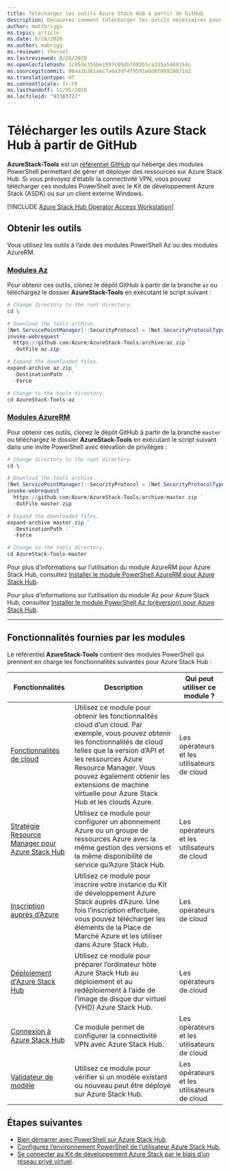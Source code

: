 ```yaml
---
title: Télécharger les outils Azure Stack Hub à partir de GitHub
description: Découvrez comment télécharger les outils nécessaires pour utiliser Azure Stack Hub.
author: mattbriggs
ms.topic: article
ms.date: 8/28/2020
ms.author: mabrigg
ms.reviewer: thoroet
ms.lastreviewed: 8/28/2020
ms.openlocfilehash: 1c85de355be1597c09db7083b5ca335a5469154c
ms.sourcegitcommit: 08aa3b381aec7a6a3df4f9591edd6f08928071d2
ms.translationtype: HT
ms.contentlocale: fr-FR
ms.lasthandoff: 11/05/2020
ms.locfileid: "93363727"
---
```

# <a name="download-azure-stack-hub-tools-from-github"></a>Télécharger les outils Azure Stack Hub à partir de GitHub

**AzureStack-Tools** est un [référentiel GitHub](https://github.com/Azure/AzureStack-Tools) qui héberge des modules PowerShell permettant de gérer et déployer des ressources sur Azure Stack Hub. Si vous prévoyez d’établir la connectivité VPN, vous pouvez télécharger ces modules PowerShell avec le Kit de développement Azure Stack (ASDK) ou sur un client externe Windows. 

[!INCLUDE [Azure Stack Hub Operator Access Workstation](../includes/operator-note-owa.md)]

## <a name="get-the-tools"></a>Obtenir les outils

Vous utilisez les outils à l’aide des modules PowerShell Az ou des modules AzureRM.

### <a name="az-modules"></a>[Modules Az](#tab/az)

Pour obtenir ces outils, clonez le dépôt GitHub à partir de la branche `az` ou téléchargez le dossier **AzureStack-Tools** en exécutant le script suivant :

```powershell
# Change directory to the root directory.
cd \

# Download the tools archive.
[Net.ServicePointManager]::SecurityProtocol = [Net.SecurityProtocolType]::Tls12 
invoke-webrequest `
  https://github.com/Azure/AzureStack-Tools/archive/az.zip `
  -OutFile az.zip

# Expand the downloaded files.
expand-archive az.zip `
  -DestinationPath . `
  -Force

# Change to the tools directory.
cd AzureStack-Tools-az

```
### <a name="azurerm-modules"></a>[Modules AzureRM](#tab/azurerm)

Pour obtenir ces outils, clonez le dépôt GitHub à partir de la branche `master` ou téléchargez le dossier **AzureStack-Tools** en exécutant le script suivant dans une invite PowerShell avec élévation de privilèges :

```powershell
# Change directory to the root directory.
cd \

# Download the tools archive.
[Net.ServicePointManager]::SecurityProtocol = [Net.SecurityProtocolType]::Tls12
invoke-webrequest `
  https://github.com/Azure/AzureStack-Tools/archive/master.zip `
  -OutFile master.zip

# Expand the downloaded files.
expand-archive master.zip `
  -DestinationPath . `
  -Force

# Change to the tools directory.
cd AzureStack-Tools-master

```
Pour plus d’informations sur l’utilisation du module AzureRM pour Azure Stack Hub, consultez [Installer le module PowerShell AzureRM pour Azure Stack Hub](azure-stack-powershell-install.md).



Pour plus d’informations sur l’utilisation du module Az pour Azure Stack Hub, consultez [Installer le module PowerShell Az (préversion) pour Azure Stack Hub](powershell-install-az-module.md).

---

## <a name="functionality-provided-by-the-modules"></a>Fonctionnalités fournies par les modules

Le référentiel **AzureStack-Tools** contient des modules PowerShell qui prennent en charge les fonctionnalités suivantes pour Azure Stack Hub :  

| Fonctionnalités | Description | Qui peut utiliser ce module ? |
| --- | --- | --- |
| [Fonctionnalités de cloud](../user/azure-stack-validate-templates.md) | Utilisez ce module pour obtenir les fonctionnalités cloud d’un cloud. Par exemple, vous pouvez obtenir les fonctionnalités de cloud telles que la version d’API et les ressources Azure Resource Manager. Vous pouvez également obtenir les extensions de machine virtuelle pour Azure Stack Hub et les clouds Azure. | Les opérateurs et les utilisateurs de cloud |
| [Stratégie Resource Manager pour Azure Stack Hub](../user/azure-stack-policy-module.md) | Utilisez ce module pour configurer un abonnement Azure ou un groupe de ressources Azure avec la même gestion des versions et la même disponibilité de service qu’Azure Stack Hub. | Les opérateurs et les utilisateurs de cloud |
| [Inscription auprès d’Azure](azure-stack-registration.md ) | Utilisez ce module pour inscrire votre instance du Kit de développement Azure Stack auprès d’Azure. Une fois l’inscription effectuée, vous pouvez télécharger les éléments de la Place de Marché Azure et les utiliser dans Azure Stack Hub. | Les opérateurs de cloud |
| [Déploiement d'Azure Stack Hub](../asdk/asdk-install.md) | Utilisez ce module pour préparer l’ordinateur hôte Azure Stack Hub au déploiement et au redéploiement à l’aide de l’image de disque dur virtuel (VHD) Azure Stack Hub. | Les opérateurs de cloud|
| [Connexion à Azure Stack Hub](azure-stack-powershell-install.md) | Ce module permet de configurer la connectivité VPN avec Azure Stack Hub. | Les opérateurs et les utilisateurs de cloud |
| [Validateur de modèle](../user/azure-stack-validate-templates.md) | Utilisez ce module pour vérifier si un modèle existant ou nouveau peut être déployé sur Azure Stack Hub. | Les opérateurs et les utilisateurs de cloud|

## <a name="next-steps"></a>Étapes suivantes

- [Bien démarrer avec PowerShell sur Azure Stack Hub](../user/azure-stack-powershell-overview.md).
- [Configurez l’environnement PowerShell de l’utilisateur Azure Stack Hub.](../user/azure-stack-powershell-configure-user.md)
- [Se connecter au Kit de développement Azure Stack par le biais d’un réseau privé virtuel](../asdk/asdk-connect.md).
